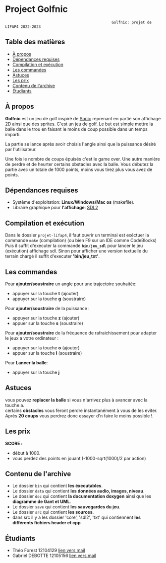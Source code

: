# Project Golfnic


                                                    Golfnic: projet de LIFAP4 2022-2023


## Table des matières

- [À propos](#à-propos)
- [Dépendances requises](#dépendances-requises)
- [Compilation et exécution](#compilation-et-exécution)
- [Les commandes](#les-commandes)
- [Astuces](#astuces)
- [Les prix](#les-prix)
- [Contenu de l'archive](#contenu-de-l'archive)
- [Étudiants](#étudiants)


## À propos

**Golfnic** est un jeu de golf inspiré de [Sonic](https://fr.wikipedia.org/wiki/Sonic) reprenant en partie son affichage 2D ainsi que des sprites. 
C'est un jeu de golf. Le but est simple mettre la balle dans le trou en faisant le moins de coup possible dans un temps imparti.

La partie se lance après avoir choisis l'angle ainsi que la puissance désiré par l'utilisateur.

Une fois le nombre de coups épuisés c'est le game over. Une autre manière de perdre et de heurter certains obstacles avec la balle.
Vous débutez la partie avec un totale de 1000 points, moins vous tirez plus vous avez de points.


## Dépendances requises

- Système d'exploitation: **Linux/Windows/Mac os** (makefile).
- Libraire graphique pour **l'affichage**: [SDL2](https://github.com/libsdl-org/SDL)



## Compilation et exécution

Dans le dossier `projet-lifap4`, il faut ouvrir un terminal est exéctuer la commande `make` (compilation) (ou bien F9 sur un IDE comme CodeBlocks)
Puis il suffit d'executer la commande **`bin/jeu_sdl`** pour lancer le jeu (exécution) affichage sdl.
Sinon pour afficher une version textuelle du terrain chargé il suffit d'executer **'bin/jeu_txt'**.


## Les commandes

Pour **ajouter/soustraire** un angle pour une trajectoire souhaitée:
- appuyer sur  la touche **t** (ajouter)
- appuyer sur  la touche **g** (soustraire)



Pour **ajouter/soustraire** de la puissance :
- appuyer sur  la touche **z** (ajouter)
- appuer sur  la touche **s** (soustraire)

Pour **ajouter/soustraire** de la fréquence de rafraichissement pour adapter le jeux a votre ordinateur :
- appuyer sur  la touche **o** (ajouter)
- appuer sur  la touche **l** (soustraire)

Pour **Lancer la balle**:
- appuyer sur la touche **j**

## Astuces

vous pouvez  **replacer la balle** si vous n'arrivez plus à avancer avec la touche a.<br/>
certains **obstacles** vous feront perdre instantanément à vous de les eviter.<br/>
Après **20 coups** vous perdrez donc essayer d'n faire le moins possible !.<br/>



## Les prix

**SCORE :**

- début à 1000.
- vous perdez des points en jouant (-1000-sqrt(1000)/2 par action)



## Contenu de l'archive

- Le dossier `bin` qui contient **les éxecutables**.
- Le dossier `data` qui contient **les données audio, images, niveau**.
- Le dossier `doc` qui contient **la documentation doxygen** ainsi que les **diagramme de Gant et UML**.
- Le dossier `save` qui contient **les sauvegardes du jeu**.
- Le dossier `src` qui contient **les sources**.
- dans src il y a les dossier 'core', 'sdl2', 'txt' qui contiennent **les différents fichiers header et cpp**

## Étudiants

- Théo Forest 12104129 [lien vers mail](mailto:theo.forest@etu.univ-lyon1.fr)
- Gabriel DEBOTTE 12105156 [lien vers mail](mailto:gabriel.debotte@etu.univ-lyon1.fr)

